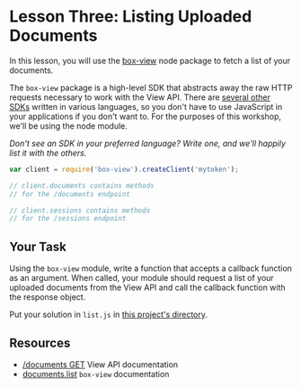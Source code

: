 # Lesson Three: Listing Uploaded Documents

In this lesson, you will use the [box-view](https://www.npmjs.org/package/box-view) node package to fetch a list of your documents.

The `box-view` package is a high-level SDK that abstracts away the raw HTTP requests necessary to work with the View API. There are [several other SDKs](https://trello.com/c/RvAGjCA5/36-sdks) written in various languages, so you don't have to use JavaScript in your applications if you don't want to. For the purposes of this workshop, we'll be using the node module.

*Don't see an SDK in your preferred language? Write one, and we'll happily list it with the others.*

```js
var client = require('box-view').createClient('mytoken');

// client.documents contains methods
// for the /documents endpoint

// client.sessions contains methods
// for the /sessions endpoint
```

## Your Task

Using the `box-view` module, write a function that accepts a callback function as an argument. When called, your module should request a list of your uploaded documents from the View API and call the callback function with the response object.

Put your solution in `list.js` in [this project's directory](/open/02-node-box-view).

## Resources

* [/documents GET](http://developers.box.com/view/#get-documents) View API documentation
* [documents.list](https://www.npmjs.org/package/box-view#list) `box-view` documentation
